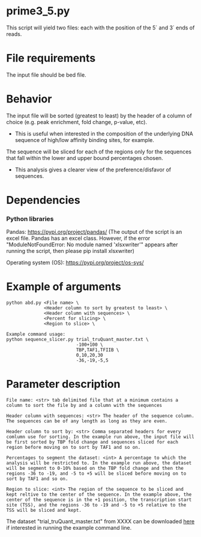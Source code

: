 
# prime3_5.py #
This script will yield two files: each with the position of the 5´ and 3´ ends of reads.

# File requirements #
The input file should be bed file. 

# Behavior #
The input file will be sorted (greatest to least) by the header of a column of choice (e.g. peak enrichment, fold change, p-value, etc). 
  * This is useful when interested in the composition of the underlying DNA sequence of high/low affinity binding sites, for example. 

The sequence will be sliced for each of the regions only for the sequences that fall within the lower and upper bound percentages chosen.
  * This analysis gives a clearer view of the preference/disfavor of sequences. 

# Dependencies #
### Python libraries ###
Pandas: https://pypi.org/project/pandas/
(The output of the script is an excel file. Pandas has an excel class. However, if the error "ModuleNotFoundError: No module named 'xlsxwriter'" appears after running the script, then please pip install xlsxwriter)

Operating system (OS): https://pypi.org/project/os-sys/

# Example of arguments #
```
python abd.py <File name> \
              <Header column to sort by greatest to least> \
              <Header column with sequences> \
              <Percent for slicing> \
              <Region to slice> \

Example command usage: 
python sequence_slicer.py trial_truQuant_master.txt \
                          -100+100 \
                          TBP,TAF1,TFIIB \
                          0,10,20,30
                          -36,-19,-5,5
```
# Parameter description #
```
File name: <str> tab delimited file that at a minimum contains a column to sort the file by and a column with the sequences

Header column with sequences: <str> The header of the sequence column. The sequences can be of any length as long as they are even.

Header column to sort by: <str> Comma separated headers for every comlumn use for sorting. In the example run above, the input file will be first sorted by TBP fold change and sequences sliced for each region before moving on to sort by TAF1 and so on.

Percentages to segment the dataset: <int> A percentage to which the analysis will be restricted to. In the example run above, the dataset will be segment to 0-10% based on the TBP fold change and then the regions -36 to -19, and -5 to +5 will be sliced before moving on to sort by TAF1 and so on.

Region to slice: <int> The region of the sequence to be sliced and kept reltive to the center of the sequence. In the example above, the center of the sequence is in the +1 position, the transcription start site (TSS), and the regions -36 to -19 and -5 to +5 relative to the TSS will be sliced and kept.
```

The dataset "trial_truQuant_master.txt" from XXXX can be downloaded [here](https://github.com/JuanFSantana/DNA-and-RNA-seq-analysis-essentials/blob/main/Average%20base%20distribution%20plots/trial_truQuant_master.txt) if interested in running the example command line.    

